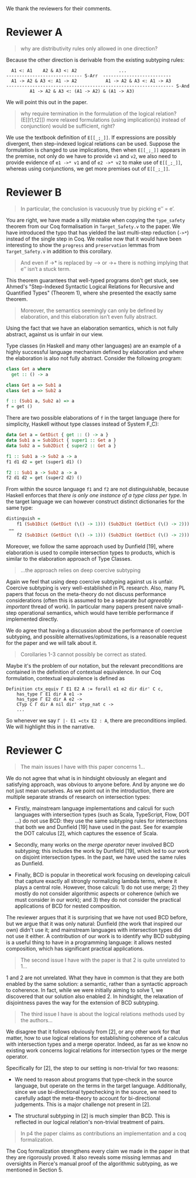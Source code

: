 We thank the reviewers for their comments.

# Reviewer A

> why are distributivity rules only allowed in one direction?

Because the other direction is derivable from the existing subtyping rules:

```
  A1 <: A1    A2 & A3 <: A2                ...
----------------------------- S-Arr  --------------------------
  A1 -> A2 & A3 <: A1 -> A2           A1 -> A2 & A3 <: A1 -> A3
---------------------------------------------------------------- S-And
         A1 -> A2 & A3 <: (A1 -> A2) & (A1 -> A3)
```

We will point this out in the paper.

> why require termination in the formulation of the logical relation?
> (E[[t1;t2]]) more relaxed formulations (using implication(s) instead of
> conjunction) would be sufficient, right?

We use the textbook definition of `E[[_;_]]`. If expressions are possibly
divergent, then step-indexed logical relations can be used. Suppose the
formulation is changed to use implications, then when `E[[_;_]]` appears in the
premise, not only do we have to provide `v1` and `v2`, we also need to provide
evidence of `e1 ->* v1` and of `e2 ->* v2` to make use of `E[[_;_]]`, whereas using
conjunctions, we get more premises out of `E[[_;_]]`.

# Reviewer B

> In particular, the conclusion is vacuously true by picking e’’ = e’.

You are right, we have made a silly mistake when copying the `type_safety`
theorem from our Coq formalisation in `Target_Safety.v` to the paper. We have
introduced the typo that has yielded the last multi-step reduction (`->*`)
instead of the single step in Coq. We realise now that it would have been
interesting to show the `progress` and `preservation` lemmas from
`Target_Safety.v` in addition to this corollary.

> And even if ->* is replaced by —> or ->+ there is nothing implying that e’’
> isn’t a stuck term.

This theorem guarantees that well-typed programs don't get stuck, see Ahmed's
"Step-Indexed Syntactic Logical Relations for Recursive and Quantified Types"
(Theorem 1), where she presented the exactly same theorem.


> Moreover, the semantics seemingly can only be defined by
> elaboration, and this elaboration isn’t even fully abstract.

Using the fact that we have an elaboration semantics, which is
not fully abstract, against us is unfair in our view.

Type classes (in Haskell and many other languages) are an example of a highly
successful language mechanism defined by elaboration and where the elaboration
is also not fully abstract. Consider the
following program:

```haskell
class Get a where
  get :: () -> a

class Get a => Sub1 a
class Get a => Sub2 a

f :: (Sub1 a, Sub2 a) => a
f = get ()
```

There are two possible elaborations of `f` in the target language (here for simplicity, Haskell without type classes instead of System F_C):

```haskell
data Get a = GetDict { get :: () -> a }
data Sub1 a = Sub1Dict { super1 :: Get a }
data Sub2 a = Sub2Dict { super2 :: Get a }

f1 :: Sub1 a -> Sub2 a -> a
f1 d1 d2 = get (super1 d1) ()

f2 :: Sub1 a -> Sub2 a -> a
f2 d1 d2 = get (super2 d2) ()
```

From within the source language `f1` and `f2` are not distinguishable, because Haskell
enforces that *there is only one instance of a type class per type*. In the target language
we can however construct distinct dictionaries for the same type:

```haskell
distinguish = 
    f1 (Sub1Dict (GetDict (\() -> 1))) (Sub2Dict (GetDict (\() -> 2))) -- yields 1
 == 
    f2 (Sub1Dict (GetDict (\() -> 1))) (Sub2Dict (GetDict (\() -> 2))) -- yields 2
```

Moreover, we follow the same approach used by Dunfield [19], where elaboration
is used to compile intersection types to products, which is similar to
the elaboration approach of Type Classes.

> ...the approach relies on deep coercive subtyping 

Again we feel that using deep coercive subtyping against us
is unfair. Coercive subtyping is very well-established in PL
research. Also, many PL papers that focus on the meta-theory do not
discuss performance considerations (often this is assumed to be a separate
*but agreeably important* thread of work). In particular many papers
present naive small-step operational semantics, which would have
terrible performance if implemented directly.

We do agree that having a discussion about the performance of coercive
subtyping, and possible alternatives/optimizations, is a reasonable
request for the paper and we will talk about it.

> Corollaries 1-3 cannot possibly be correct as stated.

Maybe it's the problem of our notation, but the relevant preconditions are contained
in the definition of contextual equivalence. In our Coq formulation, contextual
equivalence is defined as

```
Definition ctx_equiv Γ E1 E2 A := forall e1 e2 dir dir' C c,
    has_type Γ E1 dir A e1 ->
    has_type Γ E2 dir A e2 ->
    CTyp C Γ dir A nil dir' styp_nat c ->
    ...
```

So whenever we say `Γ |- E1 =ctx E2 : A`, there are preconditions implied. We will highlight this in the narrative.

# Reviewer C

>The main issues I have with this paper concerns 1...

We do not agree that what is in hindsight obviously an elegant and satisfying
approach, was obvious to anyone before. And by anyone we do not just mean
ourselves. As we point out in the introduction, there are multiple separate strands
of research on intersection types:

* Firstly, mainstream language implementations and calculi for such languages with
intersection types (such as Scala, TypeScript, Flow, DOT ...) 
do not use BCD: they use the same subtyping rules for intersections
that both we and Dunfield [19] have used in the past. See for example the DOT calculus [2],
which captures the essence of Scala.

* Secondly, many works on the *merge operator* never involved BCD
subtyping; this includes the work by Dunfield [19], which led to
our work on disjoint intersection types. In the past, we have used the
same rules as Dunfield.

* Finally, BCD is popular in theoretical work focusing on developing calculi
that capture exactly all strongly normalizing lambda terms, where it
plays a central role. However,
those calculi: 1) do not use merge; 2) they mostly do not consider
algorithmic aspects or coherence (which we must consider in our work);
and 3) they do not consider the practical applications of BCD for nested composition.

The reviewer argues that it is surprising that we have not used BCD
before, but we argue that it was only natural: Dunfield (the work that
inspired our own) didn't use it; and mainstream languages with intersection
types did not use it either. A contribution of our work is to identify
why BCD subtyping is a useful thing to have in a programming language: it allows nested
composition, which has significant practical applications. 

> The second issue I have with the paper is that 2 is quite unrelated to 1...

1 and 2 are not unrelated. What they have in common is that they are both
enabled by the same solution: a semantic, rather than a syntactic approach
to coherence. In fact, while we were initially aiming to solve 1, we discovered
that our solution also enabled 2. In hindsight,
the relaxation of disjointness paves the way for the extension of BCD
subtyping.

> The third issue I have is about the logical relations methods used by the authors...

We disagree that it follows obviously from [2], or any other work for that
matter, how to use logical relations for establishing coherence of a calculus
with intersection types and a merge operator. Indeed, as far as we know 
no existing work concerns logical relations for intersection types or 
the merge operator.

Specifically for [2], the step to our setting is non-trivial for two reasons:

- We need to reason about programs that type-check in the source language, but
  operate on the terms in the target language. Additionally, since we use
  bi-directional typechecking in the source, we need to carefully adapt the
  meta-theory to account for bi-directional judgements. This is a major
  challenge not present in [2].

- The structural subtyping in [2] is much simpler than BCD. This is reflected
  in our logical relation's non-trivial treatment of pairs.

> In p4 the paper claims as contributions an implementation and a coq formalization.

The Coq formalization strengthens every claim we made in the paper in that they
are rigorously proved. It also reveals some missing lemmas and oversights in
Pierce's manual proof of the algorithmic subtyping, as we mentioned in Section
5.
